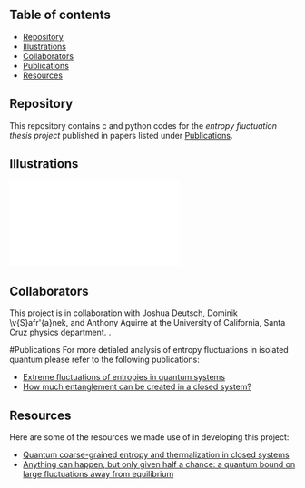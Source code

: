 ## Table of contents
* [Repository](#Repository)
* [Illustrations](#Illustrations)   
* [Collaborators](#Collaborators)
* [Publications](#Publications)
* [Resources](#Resources)	 

## Repository
   This repository contains c and python codes for the _entropy fluctuation thesis project_ published in
   papers listed under [Publications](#Publications).

## Illustrations
![Hist Sent](github_plot/Hist_Sent_new_copy.pdf)


## Collaborators
   This project is in collaboration with Joshua Deutsch, Dominik \v{S}afr\'{a}nek, and Anthony Aguirre at the University of California, Santa Cruz physics department. .  

#Publications
   For more detialed analysis of entropy fluctuations in isolated quantum please
   refer to the following publications:
   * [Extreme fluctuations of entropies in quantum systems](https://arxiv.org/abs/1908.07083)
   * [How much entanglement can be created in a closed system?](https://journals.aps.org/prb/abstract/10.1103/PhysRevB.101.060401)
   
## Resources
   Here are some of the resources we made use of in developing this project:
   * [Quantum coarse-grained entropy and thermalization in closed systems](https://journals.aps.org/pra/abstract/10.1103/PhysRevA.99.012103)
   * [Anything can happen, but only given half a chance: a quantum bound on large fluctuations away from equilibrium](https://journals.aps.org/pre/abstract/10.1103/PhysRevE.101.032112)
